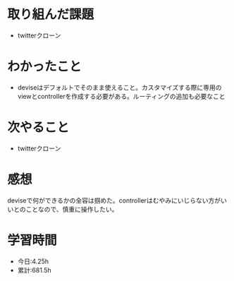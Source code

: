 # 取り組んだ課題
- twitterクローン
# わかったこと
- deviseはデフォルトでそのまま使えること。カスタマイズする際に専用のviewとcontrollerを作成する必要がある。ルーティングの追加も必要なこと
# 次やること
- twitterクローン
# 感想
deviseで何ができるかの全容は掴めた。controllerはむやみにいじらない方がいいとのことなので、慎重に操作したい。
# 学習時間
- 今日:4.25h
- 累計:681.5h